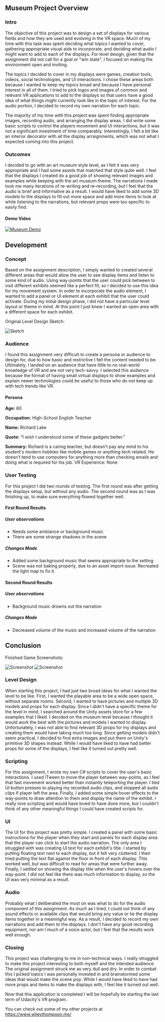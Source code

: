 ## Museum Project Overview

### Intro
The objective of this project was to design a set of displays for various fields and how they are used and evolving in the VR space.  Much of my time with this task was spent deciding what topics I wanted to cover, gathering appropriate visual aids to incorporate, and deciding what audio I might want to add to each of the displays.  For level design, given that the assignment did not call for a goal or "win state", I focused on making the environment open and inviting.      

The topics I decided to cover in my displays were games, creation tools, videos, social technologies, and UI interactions.  I chose these areas both because I wanted to keep my topics broad and because I have personal interest in all of them.  I tried to pick logos and images of common and relevant VR applications to add to the displays so that users have a good idea of what things might currently look like in the topic of interest.  For the audio portion, I decided to record my own narration for each topic.

The majority of my time with this project was spent finding appropriate images, recording audio, and arranging the display areas.  I did write some basic scripts to control the players movement and UI interactions, but it was not a significant investment of time comparably.  Interestingly, I felt a bit like an interior decorator with all the display arraignments, which was not what I expected coming into this project.     


### Outcomes
I decided to go with an art museum style level, as I felt it was very appropriate and I had some assets that matched that style quite well.  I feel that the displays I created do a good job of showing relevant images and examples while keeping with the art museum theme.  The narrations I made took me many iterations of re-writing and re-recording, but I feel that the audio is brief and informative as a result.  I would have liked to add some 3D models to the displays to fill out more space and add more items to look at while listening to the narrations, but relevant props were too specific to easily find.  

#### Demo Video
[![Museum Demo](https://github.com/jthom330/VR-Info-Booths/blob/master/VR_Info/Screenshots/Room.png)](https://youtu.be/kHp_4z3tXe8)

## Development

### Concept
Based on the assignment description, I simply wanted to created several different areas that would allow the user to see display items and listen to some kind of audio.  Using way-points that the user could pick between to visit different exhibits seemed like a perfect fit, so I decided to use this idea for my movement system.  In order to incorporate the audio element, I wanted to add a panel or UI element at each exhibit that the user could activate.  During my initial design phase, I did not have a particular level layout or theme in mind.  At this point I just knew I wanted an open area with a different space for each exhibit.

Original Level Design Sketch: 

![Sketch](https://github.com/jthom330/VR-Info-Booths/blob/master/VR_Info/Screenshots/sketch.png "Level Sketch")


### Audience
I found this assignment very difficult to create a persona or audience to design for, due to how basic and restrictive I felt the content needed to be.  Ultimately, I landed on an audience that have little to no real-world knowledge of VR and are not very tech-savvy.  I selected this audience because the format of having small virtual displays to show examples and explain newer technologies could be useful to those who do not keep up with tech trends like VR.

#### Persona
**Age:** 60

**Occupation:** High-School English Teacher

**Name:** Richard Lake

**Quote:** “I wish I understood some of these gadgets better.”

**Summary:** Richard is a caring teacher, but doesn't pay any mind to his student's modern hobbies like mobile games or anything tech related. He doesn't tend to use computers for anything more than checking emails and doing what is required for his job.
VR Experience: None

### User Testing 
For this project I did two rounds of testing.  The first round was after getting the displays setup, but without any audio.  The second round was as I was finishing up, to make sure everything flowed together well.  

#### First Round Results 
##### User observations
* Needs some ambiance or background music
* There are some strange shadows in the scene

##### Changes Made
* Added some background music that seems appropriate to the setting
* Scene was not baking properly, due to an asset import issue.  Recreated the light map to fix it.

#### Second Round Results 
##### User observations
* Background music drowns out the narration

##### Changes Made
* Decreased volume of the music and increased volume of the narration

## Conclusion

Finished Game Screenshots:

![Screenshot](https://github.com/jthom330/VR-Info-Booths/blob/master/VR_Info/Screenshots/Social.png "Screenshot")
![Screenshot](https://github.com/jthom330/VR-Info-Booths/blob/master/VR_Info/Screenshots/Creation.png "Screenshot")

### Level Design
When starting this project, I had just two broad ideas for what I wanted the level to be like.  First, I wanted the playable area to be a wide open space, without separate rooms. Second, I wanted to have pictures and multiple 3D models and props for each display.  Since I didn't have a specific theme for the level in mind, I searched around the Unity assets store for a few examples that I liked.  I decided on the museum level because I thought it would work the best with the pictures and models I wanted to display.  Unfortunately, I was not able to find relevant 3D props for my displays and creating them would have taking much too long.  Since getting models didn't seem practical, I decided to find extra images and put them on Unity's primitive 3D shapes instead.  While I would have liked to have had better props for some of the displays, I feel like it turned out pretty well.

### Scripting
For this assignment, I wrote my own C# scripts to cover the user's basic interactions.  I used iTween to move the player between way-points, as I feel that fast movement worked better than instantly teleporting the player.  I tied UI button presses to playing my recorded audio clips, and stopped all audio clips if player left the area.  Finally, I added some simple hover effects to the way-points to draw attention to them and display the name of the exhibit.  I really love scripting and would have loved to have done more, but I couldn't think of any other meaningful things I could have created scripts for.  

### UI
The UI for this project was pretty simple.  I created a panel with some basic instructions for the player when they start and panels for each display area that the player can click to start the audio narration.  The only area I struggled with was creating UI text for each exhibit's title.  I started by putting floating text next to each display, but it felt very cluttered.  I then tried putting the text flat against the floor in front of each display.  This worked well, but was difficult to read for areas that were further away.  Finally, I settled on showing the display title when the user's hovers over the way-point.  I did not feel like there was much information to display, so the UI was very minimal as a result.    

### Audio
Probably what I deliberated the most on was what to do for the audio component of this assignment.  As much as I tried, I could not think of any sound effects or available clips that would bring any value or tie the display items together in a meaningful way.  As a result, I decided to record my own narrations and add them to the displays.  I don't have any good recording equipment, nor am I much of a voice actor, but I feel that the results work well enough.  

### Closing 
This project was challenging to me in non-technical ways.  I really struggled to make this project interesting to both myself and the intended audience.  The original assignment struck me as very dull and dry.  In order to combat this I picked topics I was personally invested in and brainstormed some ideas that would make the scene pop.  While I would have liked to have had more props and items to make the displays with, I feel like it turned out well.  

Now that this application is completed I will be hopefully be starting the last term of Udacity's VR program.

You can check out some of my other projects at https://www.wileythompson.me/



